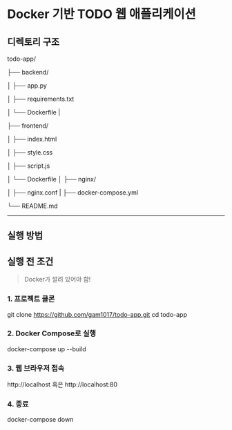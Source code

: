 # Docker 기반 TODO 웹 애플리케이션

## 디렉토리 구조

todo-app/

├── backend/   

│   ├── app.py

│   ├── requirements.txt

│   └── Dockerfile
|

├── frontend/           

│   ├── index.html

│   ├── style.css

│   ├── script.js

│   └── Dockerfile
│
├── nginx/

│   ├── nginx.conf
|
├── docker-compose.yml        

└── README.md

----

## 실행 방법

## 실행 전 조건
> Docker가 깔려 있어야 함!

### 1. 프로젝트 클론

git clone https://github.com/gam1017/todo-app.git
cd todo-app

### 2. Docker Compose로 실행
docker-compose up --build

### 3. 웹 브라우저 접속
http://localhost
혹은
http://localhost:80

### 4. 종료
docker-compose down